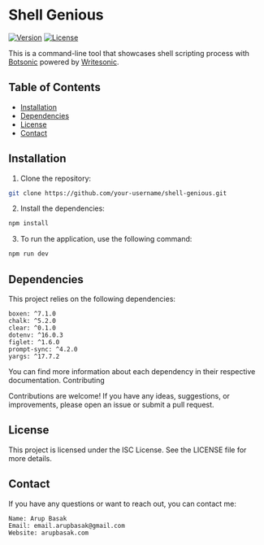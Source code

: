 # Shell Genious

[![Version](https://img.shields.io/badge/version-0.0.1-blue.svg)](https://github.com/your-username/shell-genious)
[![License](https://img.shields.io/badge/license-ISC-blue.svg)](https://opensource.org/licenses/ISC)

This is a command-line tool that showcases shell scripting process with [Botsonic](https://app.writesonic.com/botsonic) powered by [Writesonic](https://app.writesonic.com).

## Table of Contents

- [Installation](#installation)
- [Dependencies](#dependencies)
- [License](#license)
- [Contact](#contact)

## Installation

1. Clone the repository:

```bash
git clone https://github.com/your-username/shell-genious.git
```

2. Install the dependencies:

```bash
npm install
```

3. To run the application, use the following command:

```bash
npm run dev
```
## Dependencies

This project relies on the following dependencies:

    boxen: ^7.1.0
    chalk: ^5.2.0
    clear: ^0.1.0
    dotenv: ^16.0.3
    figlet: ^1.6.0
    prompt-sync: ^4.2.0
    yargs: ^17.7.2

You can find more information about each dependency in their respective documentation.
Contributing

Contributions are welcome! If you have any ideas, suggestions, or improvements, please open an issue or submit a pull request.


## License

This project is licensed under the ISC License. See the LICENSE file for more details.

## Contact

If you have any questions or want to reach out, you can contact me:

    Name: Arup Basak
    Email: email.arupbasak@gmail.com
    Website: arupbasak.com